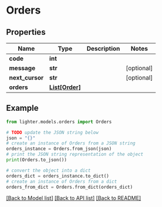 # Orders


## Properties

Name | Type | Description | Notes
------------ | ------------- | ------------- | -------------
**code** | **int** |  | 
**message** | **str** |  | [optional] 
**next_cursor** | **str** |  | [optional] 
**orders** | [**List[Order]**](Order.md) |  | 

## Example

```python
from lighter.models.orders import Orders

# TODO update the JSON string below
json = "{}"
# create an instance of Orders from a JSON string
orders_instance = Orders.from_json(json)
# print the JSON string representation of the object
print(Orders.to_json())

# convert the object into a dict
orders_dict = orders_instance.to_dict()
# create an instance of Orders from a dict
orders_from_dict = Orders.from_dict(orders_dict)
```
[[Back to Model list]](../README.md#documentation-for-models) [[Back to API list]](../README.md#documentation-for-api-endpoints) [[Back to README]](../README.md)


